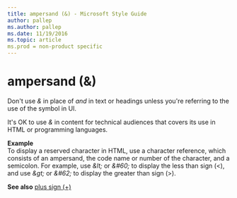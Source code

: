 ```yaml
---
title: ampersand (&) - Microsoft Style Guide
author: pallep
ms.author: pallep
ms.date: 11/19/2016
ms.topic: article
ms.prod = non-product specific
---
```


# ampersand (&)

Don't use *&* in place of *and* in text or headings unless you're referring to the use of the symbol in UI.

It's OK to use *&* in content for technical audiences that covers its use in HTML or programming languages. 

**Example**<br />To display a reserved character in HTML, use a character reference, which consists of an ampersand, the code name or number of the character, and a semicolon. For example, use *\&lt;* or *&\#60;* to display the less than sign (\<), and use *\&gt;* or *&\#62;* to display the greater than sign (\>).

**See also** [plus sign (+)](/style-guide/a-z-word-list-term-collections/p/plus-sign)
